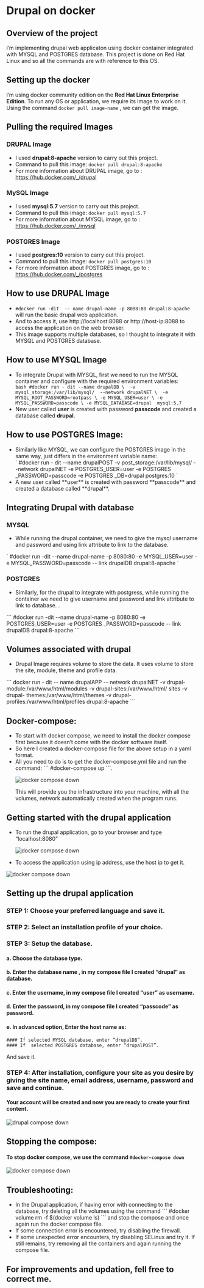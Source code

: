# Drupal on docker

## Overview of the project

I’m implementing drupal web applicaton using docker container integrated with MYSQL and POSTGRES database. This project is done on Red Hat Linux and so all the commands are with reference to this OS.

## Setting up the docker

I’m using docker community edition on the **Red Hat Linux Enterprise Edition**. To run any OS or application, we require its image to work on it. Using the command ` docker pull image-name ` , we can get the image.

## Pulling the required Images

### DRUPAL Image

* I used **drupal:8-apache** version to carry out this project.
* Command to pull this image: ` docker pull drupal:8-apache `
* For more information about DRUPAL image, go to : https://hub.docker.com/_/drupal

### MySQL Image
* I used **mysql:5.7**  version to carry out this project.
* Command to pull this image: ` docker pull mysql:5.7 `
* For more information about MYSQL image, go to : https://hub.docker.com/_/mysql

### POSTGRES Image
* I used **postgres:10** version to carry out this project.
* Command to pull this image: ` docker pull postgres:10 `
* For more information about POSTGRES image, go to : https://hub.docker.com/_/postgres

## How to use DRUPAL Image

* ` #docker run -dit  -- name drupal-name -p 8088:80 drupal:8-apache ` will run the basic drupal web application.
* And to access it, use http://localhost:8088 or http://host-ip:8088 to access the application on the web browser.
* This image supports multiple databases, so I thought to integrate it with MYSQL and POSTGRES database.

## How to use MYSQL Image
* To integrate Drupal with MYSQL, first we need to run the MYSQL container and configure with the required environment variables:</li>
` bash #docker run - dit --name drupalDB \ 
-v mysql_storage:/var/lib/mysql/  --network drupalNET \ 
-e MYSQL_ROOT_PASSWORD=rootpass \
-e MYSQL_USER=user \
-e MYSQL_PASSWORD=passcode \
-e MYSQL_DATABASE=drupal  mysql:5.7 `
* New user called **user** is created with password **passcode** and created a database called **drupal**.

## How to use POSTGRES Image:

<ul><li>Similarly like MYSQL, we can configure the POSTGRES image in the same way, just differs in the environment variable name:</li>
` #docker run - dit --name  drupalPOST  
-v post_storage:/var/lib/mysql/ --network drupalNET 
-e POSTGRES_USER=user 
-e POSTGRES _PASSWORD=passcode 
-e POSTGRES _DB=drupal  postgres:10 `
<li>A new user called **user** is created with password **passcode** and created a database called **drupal**.</li></ul>

## Integrating Drupal with database

### MYSQL
<ul><li>While running the drupal container, we need to give the mysql username and password and using link attribute to link to the database.</li></ul>
` #docker run -dit  --name drupal-name -p 8080:80 
-e MYSQL_USER=user 
-e MYSQL_PASSWORD=passcode 
-- link drupalDB drupal:8-apache `

### POSTGRES
<ul><li>Similarly, for the drupal to integrate with postgress, while running the container we need to give username and password and link attribute to link to database. .</li></ul>
``` #docker run -dit  --name drupal-name  -p 8080:80 
-e POSTGRES_USER=user 
-e POSTGRES _PASSWORD=passcode 
-- link drupalDB drupal:8-apache ```

## Volumes associated with drupal
<ul><li>Drupal Image requires volume to store the data. It uses volume to store the site, module, theme and profile data.</li></ul>
``` docker run - dit  -- name drupalAPP  -- network  drupalNET 
	-v drupal-module:/var/www/html/modules
	-v drupal-sites:/var/www/html/ sites
	-v drupal- themes:/var/www/html/themes
-v drupal- profiles:/var/www/html/profiles
drupal:8-apache ```

## Docker-compose:
<ul><li>To start with docker compose, we need to install the docker compose first because it doesn’t come with the docker software itself.</li>
<li>So here I created a docker-compose file for the above setup in a yaml format.</li>
<li>All you need to do is to get the docker-compose.yml file and run the command: ``` #docker-compose up ```.</li>

![docker compose down](https://github.com/amalk-money/drupal_with_docker/blob/master/ScreenShots/up.png)

</li>This will provide you the infrastructure into your machine, with all the volumes, network automatically created when the program runs.</li></ul>

## Getting started with the drupal application
<ul><li>To run the drupal application, go to your browser and type “localhost:8080” </li>

![docker compose down](https://github.com/amalk-money/drupal_with_docker/blob/master/ScreenShots/local.png)

<li>To access the application using ip address, use the host ip to get it. </li></ul>

![docker compose down](https://github.com/amalk-money/drupal_with_docker/blob/master/ScreenShots/ip.png)

## Setting up the drupal application

### STEP 1: Choose your preferred language and save it.

### STEP 2: Select an installation profile of your choice.

### STEP 3: Setup the database.

#### a. Choose the database type.
#### b. Enter the database name , in my compose file I created “drupal” as database.
#### c. Enter the username, in my compose file I created “user” as username.
#### d. Enter the password, in my compose file I created “passcode” as password.
#### e. In advanced option, Enter the host name as:
	#### If selected MYSQL database, enter “drupalDB”.
	#### If  selected POSTGRES database, enter “drupalPOST”.
And save it.

### STEP 4: After installation, configure your site as you desire by giving the site name, email address, username, password and save and continue.

#### Your account will be created and now you are ready to create your first content.

![drupal compose down](https://github.com/amalk-money/drupal_with_docker/blob/master/ScreenShots/drupal.png)

## Stopping the compose:

#### To stop docker compose, we use the command ``` #docker-compose down ```

![docker compose down](https://github.com/amalk-money/drupal_with_docker/blob/master/ScreenShots/down.png)

## Troubleshooting:

<ul><li>In the Drupal application, if having error with connecting to the database, try deleting all the volumes using the command ``` #docker volume rm -f $(docker volume ls) ``` and stop the compose and once again run the docker compose file. </li>
<li>If some connection error is encountered, try disabling the firewall. </li>
<li>If some unexpected error encounters, try disabling SELinux and try it. If still remains, try removing all the containers and again running the compose file. </li></ul>

## For improvements and updation, fell free to correct me.
